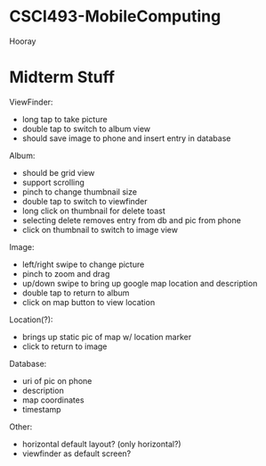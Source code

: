 CSCI493-MobileComputing
=======================

Hooray


Midterm Stuff
=============

ViewFinder:

* long tap to take picture
* double tap to switch to album view
* should save image to phone and insert entry in database
    
Album:

* should be grid view
* support scrolling
* pinch to change thumbnail size
* double tap to switch to viewfinder
* long click on thumbnail for delete toast
* selecting delete removes entry from db and pic from phone
* click on thumbnail to switch to image view
    
Image:

* left/right swipe to change picture
* pinch to zoom and drag
* up/down swipe to bring up google map location and description
* double tap to return to album
* click on map button to view location
    
Location(?):

* brings up static pic of map w/ location marker
* click to return to image
    
Database:

* uri of pic on phone
* description
* map coordinates
* timestamp
    
Other:

* horizontal default layout? (only horizontal?)
* viewfinder as default screen?
        
  
        
  
